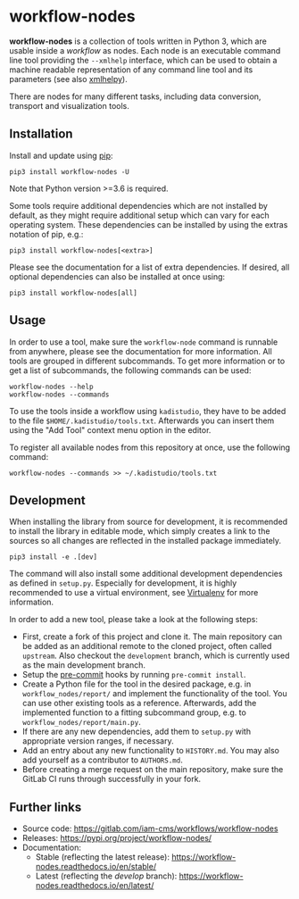 # workflow-nodes

**workflow-nodes** is a collection of tools written in Python 3, which are
usable inside a *workflow* as nodes. Each node is an executable command line
tool providing the `--xmlhelp` interface, which can be used to obtain a machine
readable representation of any command line tool and its parameters (see also
[xmlhelpy](https://gitlab.com/iam-cms/workflows/xmlhelpy)).

There are nodes for many different tasks, including data conversion, transport
and visualization tools.

## Installation

Install and update using [pip](https://pip.pypa.io/en/stable/getting-started/):

`pip3 install workflow-nodes -U`

Note that Python version >=3.6 is required.

Some tools require additional dependencies which are not installed by default,
as they might require additional setup which can vary for each operating
system. These dependencies can be installed by using the extras notation of
pip, e.g.:

`pip3 install workflow-nodes[<extra>]`

Please see the documentation for a list of extra dependencies. If desired, all
optional dependencies can also be installed at once using:

`pip3 install workflow-nodes[all]`

## Usage

In order to use a tool, make sure the `workflow-node` command is runnable from
anywhere, please see the documentation for more information. All tools are
grouped in different subcommands. To get more information or to get a list of
subcommands, the following commands can be used:

```
workflow-nodes --help
workflow-nodes --commands
```

To use the tools inside a workflow using `kadistudio`, they have to be added to
the file `$HOME/.kadistudio/tools.txt`. Afterwards you can insert them using
the "Add Tool" context menu option in the editor.

To register all available nodes from this repository at once, use the following
command:

`workflow-nodes --commands >> ~/.kadistudio/tools.txt`

## Development

When installing the library from source for development, it is recommended to
install the library in editable mode, which simply creates a link to the
sources so all changes are reflected in the installed package immediately.

`pip3 install -e .[dev]`

The command will also install some additional development dependencies as
defined in `setup.py`. Especially for development, it is highly recommended to
use a virtual environment, see
[Virtualenv](https://virtualenv.pypa.io/en/latest/ "Virtualenv") for more
information.

In order to add a new tool, please take a look at the following steps:

* First, create a fork of this project and clone it. The main repository can be
  added as an additional remote to the cloned project, often called `upstream`.
  Also checkout the `development` branch, which is currently used as the main
  development branch.
* Setup the [pre-commit](https://pre-commit.com/) hooks by running `pre-commit
  install`.
* Create a Python file for the tool in the desired package, e.g. in
  `workflow_nodes/report/` and implement the functionality of the tool. You can
  use other existing tools as a reference. Afterwards, add the implemented
  function to a fitting subcommand group, e.g. to
  `workflow_nodes/report/main.py`.
* If there are any new dependencies, add them to `setup.py` with appropriate
  version ranges, if necessary.
* Add an entry about any new functionality to `HISTORY.md`. You may also add
  yourself as a contributor to `AUTHORS.md`.
* Before creating a merge request on the main repository, make sure the GitLab
  CI runs through successfully in your fork.

## Further links

* Source code: https://gitlab.com/iam-cms/workflows/workflow-nodes
* Releases: https://pypi.org/project/workflow-nodes/
* Documentation:
  * Stable (reflecting the latest release):
    https://workflow-nodes.readthedocs.io/en/stable/
  * Latest (reflecting the *develop* branch):
    https://workflow-nodes.readthedocs.io/en/latest/
